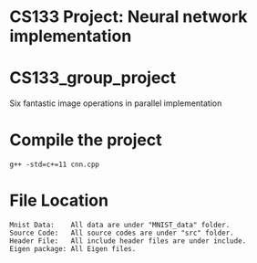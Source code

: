 # CS133 Project: Neural network implementation

CS133_group_project
===================

Six fantastic image operations in parallel implementation

Compile the project
===================
    g++ -std=c+=11 cnn.cpp

File Location
===================
	Mnist Data:    All data are under "MNIST_data" folder.
	Source Code:   All source codes are under "src" folder.
	Header File:   All include header files are under include.
	Eigen package: All Eigen files.
